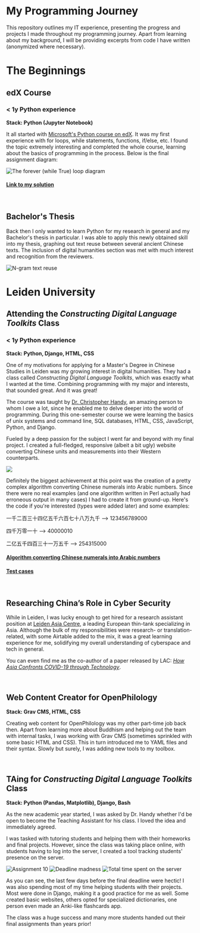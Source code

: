 # My Programming Journey

This repository outlines my IT experience, presenting the progress and projects I made throughout my programming journey. Apart from learning about my background, I will be providing excerpts from code I have written (anonymized where necessary).

# The Beginnings

## edX Course

### < 1y Python experience

**Stack: Python (Jupyter Notebook)**

It all started with [Microsoft's Python course on edX](https://learning.edx.org/course/course-v1:Microsoft+DEV236x+1T2017/home). It was my first experience with for loops, while statements, functions, if/else, etc. I found the topic extremely interesting and completed the whole course, learning about the basics of programming in the process. Below is the final assignment diagram:

![The forever (while True) loop diagram](Images/final-assignment.png)

#### [Link to my solution](edX%20Course/adding_report.py)

<br>

## Bachelor's Thesis

Back then I only wanted to learn Python for my research in general and my Bachelor's thesis in particular. I was able to apply this newly obtained skill into my thesis, graphing out text reuse between several ancient Chinese texts. The inclusion of digital humanities section was met with much interest and recognition from the reviewers.

![N-gram text reuse](Images/thesis.png)

# Leiden University

## Attending the _Constructing Digital Language Toolkits_ Class

### < 1y Python experience

**Stack: Python, Django, HTML, CSS**

One of my motivations for applying for a Master's Degree in Chinese Studies in Leiden was my growing interest in digital humanities. They had a class called _Constructing Digital Language Toolkits_, which was exactly what I wanted at the time. Combining programming with my major and interests, that sounded great. And it was great!

The course was taught by [Dr. Christopher Handy](https://github.com/handyc), an amazing person to whom I owe a lot, since he enabled me to delve deeper into the world of programming. During this one-semester course we were learning the basics of unix systems and command line, SQL databases, HTML, CSS, JavaScript, Python, and Django.

Fueled by a deep passion for the subject I went far and beyond with my final project. I created a full-fledged, responsive (albeit a bit ugly) website converting Chinese units and measurements into their Western counterparts.

![](Django%20converter/Converter.gif)

Definitely the biggest achievement at this point was the creation of a pretty complex algorithm converting Chinese numerals into Arabic numbers. Since there were no real examples (and one algorithm written in Perl actually had erroneous output in many cases) I had to create it from ground-up. Here's the code if you're interested (types were added later) and some examples:

一千二百三十四亿五千六百七十八万九千 --> 123456789000

四千万零一十 --> 40000010

二亿五千四百三十一万五千 --> 254315000

#### [Algorithm converting Chinese numerals into Arabic numbers](Python%20converter/converter_trillion.py)

#### [Test cases](Python%20converter/converter_test.py)

<br>

## Researching China’s Role in Cyber Security

While in Leiden, I was lucky enough to get hired for a research assistant position at [Leiden Asia Centre](https://leidenasiacentre.nl/), a leading European thin-tank specializing in Asia. Although the bulk of my responsibilities were research- or translation- related, with some Airtable added to the mix, it was a great learning experience for me, solidifying my overall understanding of cyberspace and tech in general.

You can even find me as the co-author of a paper released by LAC: _[How Asia Confronts COVID-19 through Technology](https://leidenasiacentre.nl/how-asia-confronts-covid-19-through-technology-2/)_.

<br>

## Web Content Creator for OpenPhilology

**Stack: Grav CMS, HTML, CSS**

Creating web content for OpenPhilology was my other part-time job back then. Apart from learning more about Buddhism and helping out the team with internal tasks, I was working with Grav CMS (sometimes sprinkled with some basic HTML and CSS). This in turn introduced me to YAML files and their syntax. Slowly but surely, I was adding new tools to my toolbox.

<br>

## TAing for _Constructing Digital Language Toolkits_ Class

**Stack: Python (Pandas, Matplotlib), Django, Bash**

As the new academic year started, I was asked by Dr. Handy whether I'd be open to become the Teaching Assistant for his class. I loved the idea and immediately agreed.

I was tasked with tutoring students and helping them with their homeworks and final projects. However, since the class was taking place online, with students having to log into the server, I created a tool tracking students' presence on the server.

![Assignment 10](Images/assignment-10.png)
![Deadline madness](Images/deadline.png)
![Total time spent on the server](Images/time-spent.png)

As you can see, the last few days before the final deadline were hectic! I was also spending most of my time helping students with their projects. Most were done in Django, making it a good practice for me as well. Some created basic websites, others opted for specialized dictionaries, one person even made an Anki-like flashcards app.

The class was a huge success and many more students handed out their final assignments than years prior!
